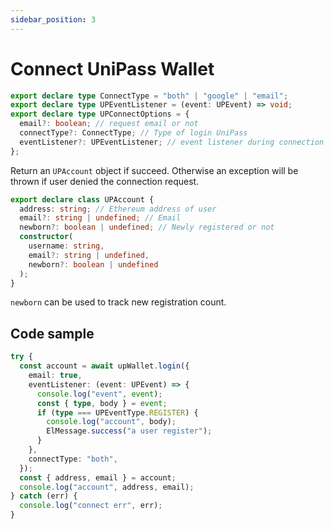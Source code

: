 ```yaml
---
sidebar_position: 3
---
```


# Connect UniPass Wallet

```ts
export declare type ConnectType = "both" | "google" | "email";
export declare type UPEventListener = (event: UPEvent) => void;
export declare type UPConnectOptions = {
  email?: boolean; // request email or not
  connectType?: ConnectType; // Type of login UniPass
  eventListener?: UPEventListener; // event listener during connection
};
```

Return an `UPAccount` object if succeed. Otherwise an exception will be thrown if user denied the connection request.

```ts
export declare class UPAccount {
  address: string; // Ethereum address of user
  email?: string | undefined; // Email
  newborn?: boolean | undefined; // Newly registered or not
  constructor(
    username: string,
    email?: string | undefined,
    newborn?: boolean | undefined
  );
}
```

`newborn` can be used to track new registration count.

## Code sample

```ts
try {
  const account = await upWallet.login({
    email: true,
    eventListener: (event: UPEvent) => {
      console.log("event", event);
      const { type, body } = event;
      if (type === UPEventType.REGISTER) {
        console.log("account", body);
        ElMessage.success("a user register");
      }
    },
    connectType: "both",
  });
  const { address, email } = account;
  console.log("account", address, email);
} catch (err) {
  console.log("connect err", err);
}
```
